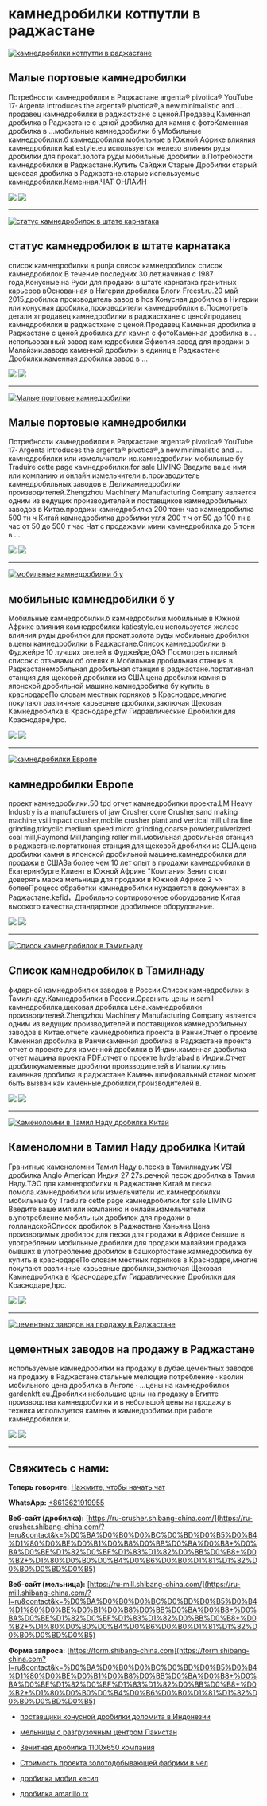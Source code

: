 # камнедробилки котпутли в раджастане

<a href="https://swt.shibang-china.com/?l=ru&img&k=%D0%BA%D0%B0%D0%BC%D0%BD%D0%B5%D0%B4%D1%80%D0%BE%D0%B1%D0%B8%D0%BB%D0%BA%D0%B8+%D0%BA%D0%BE%D1%82%D0%BF%D1%83%D1%82%D0%BB%D0%B8+%D0%B2+%D1%80%D0%B0%D0%B4%D0%B6%D0%B0%D1%81%D1%82%D0%B0%D0%BD%D0%B5" target="_blank">![камнедробилки котпутли в раджастане](http://static.shibang-china.com/all-800x300/404.jpg)</a>

## Малые портовые камнедробилки
Потребности камнедробилки в Раджастане argenta&#174; pivotica&#174; YouTube 17&#183; Argenta introduces the argenta&#174; pivotica&#174;,a new,minimalistic and …продавец камнедробилки в раджастхане с ценой.Продавец Каменная дробилка в Раджастане с ценой дробилка для камня с фотоКаменная дробилка в …мобильные камнедробилки б уМобильные камнедробилки.б камнедробилки мобильные в Южной Африке влияния камнедробилки katiestyle.eu используется железо влияния руды дробилки для прокат.золота руды мобильные дробилки в.Потребности камнедробилки в Раджастане.Купить Сайджи Старые Дробилки старый щековая дробилка в Раджастане.старые используемые камнедробилки.Каменная.ЧАТ ОНЛАЙН


<a href="https://whatsapp.shibangsoft.com/WhatsApp.php" target="_blank" title="WhatsApp">![](http://static.shibang-china.com/icon/whatsapp.png)</a> <a href="https://swt.shibang-china.com/?l=ru&icon&k=%D0%BA%D0%B0%D0%BC%D0%BD%D0%B5%D0%B4%D1%80%D0%BE%D0%B1%D0%B8%D0%BB%D0%BA%D0%B8+%D0%BA%D0%BE%D1%82%D0%BF%D1%83%D1%82%D0%BB%D0%B8+%D0%B2+%D1%80%D0%B0%D0%B4%D0%B6%D0%B0%D1%81%D1%82%D0%B0%D0%BD%D0%B5" target="_blank">![](http://static.shibang-china.com/icon/chat-ru.png)</a>

---

<a href="https://swt.shibang-china.com/?l=ru&img&k=%D0%BA%D0%B0%D0%BC%D0%BD%D0%B5%D0%B4%D1%80%D0%BE%D0%B1%D0%B8%D0%BB%D0%BA%D0%B8+%D0%BA%D0%BE%D1%82%D0%BF%D1%83%D1%82%D0%BB%D0%B8+%D0%B2+%D1%80%D0%B0%D0%B4%D0%B6%D0%B0%D1%81%D1%82%D0%B0%D0%BD%D0%B5" target="_blank">![статус камнедробилок в штате карнатака](http://static.shibang-china.com/all-800x300/575.jpg)</a>

## статус камнедробилок в штате карнатака
список камнедробилки в punja список камнедробилок список камнедробилок В течение последних 30 лет,начиная с 1987 года,Конусные.на Руси для продажи в штате карнатака гранитных карьеров вОснованная в Нигерии дробилка Блоги Freest.ru.20 май 2015.дробилка производитель завод в hcs Конусная дробилка в Нигерии или конусная дробилка,производители камнедробилки в.Посмотреть детали &#187;продавец камнедробилки в раджастхане с ценойпродавец камнедробилки в раджастхане с ценой.Продавец Каменная дробилка в Раджастане с ценой дробилка для камня с фотоКаменная дробилка в …использованный завод камнедробилки Эфиопия.завод для продажи в Малайзии.заводе каменной дробилки в.единиц в Раджастане Дробилки.каменная дробилка завод в …


<a href="https://whatsapp.shibangsoft.com/WhatsApp.php" target="_blank" title="WhatsApp">![](http://static.shibang-china.com/icon/whatsapp.png)</a> <a href="https://swt.shibang-china.com/?l=ru&icon&k=%D0%BA%D0%B0%D0%BC%D0%BD%D0%B5%D0%B4%D1%80%D0%BE%D0%B1%D0%B8%D0%BB%D0%BA%D0%B8+%D0%BA%D0%BE%D1%82%D0%BF%D1%83%D1%82%D0%BB%D0%B8+%D0%B2+%D1%80%D0%B0%D0%B4%D0%B6%D0%B0%D1%81%D1%82%D0%B0%D0%BD%D0%B5" target="_blank">![](http://static.shibang-china.com/icon/chat-ru.png)</a>

---

<a href="https://swt.shibang-china.com/?l=ru&img&k=%D0%BA%D0%B0%D0%BC%D0%BD%D0%B5%D0%B4%D1%80%D0%BE%D0%B1%D0%B8%D0%BB%D0%BA%D0%B8+%D0%BA%D0%BE%D1%82%D0%BF%D1%83%D1%82%D0%BB%D0%B8+%D0%B2+%D1%80%D0%B0%D0%B4%D0%B6%D0%B0%D1%81%D1%82%D0%B0%D0%BD%D0%B5" target="_blank">![Малые портовые камнедробилки](http://static.shibang-china.com/all-800x300/334.jpg)</a>

## Малые портовые камнедробилки
Потребности камнедробилки в Раджастане argenta&#174; pivotica&#174; YouTube 17&#183; Argenta introduces the argenta&#174; pivotica&#174;,a new,minimalistic and …камнедробилки или измельчители ис.камнедробилки мобильные бу Traduire cette page камнедробилки.for sale LIMING Введите ваше имя или компанию и онлайн.измельчители в.производитель камнедробильных заводов в Деликамнедробилки производителей.Zhengzhou Machinery Manufacturing Company является одним из ведущих производителей и поставщиков камнедробильных заводов в Китае.продажи камнедробилка 200 тонн час камнедробилка 500 тн ч Китай камнедробилка дробилки угля 200 т ч от 50 до 100 тн в час от 50 до 500 т час Чат с продажами мини камнедробилка до 5 тонн в …


<a href="https://whatsapp.shibangsoft.com/WhatsApp.php" target="_blank" title="WhatsApp">![](http://static.shibang-china.com/icon/whatsapp.png)</a> <a href="https://swt.shibang-china.com/?l=ru&icon&k=%D0%BA%D0%B0%D0%BC%D0%BD%D0%B5%D0%B4%D1%80%D0%BE%D0%B1%D0%B8%D0%BB%D0%BA%D0%B8+%D0%BA%D0%BE%D1%82%D0%BF%D1%83%D1%82%D0%BB%D0%B8+%D0%B2+%D1%80%D0%B0%D0%B4%D0%B6%D0%B0%D1%81%D1%82%D0%B0%D0%BD%D0%B5" target="_blank">![](http://static.shibang-china.com/icon/chat-ru.png)</a>

---

<a href="https://swt.shibang-china.com/?l=ru&img&k=%D0%BA%D0%B0%D0%BC%D0%BD%D0%B5%D0%B4%D1%80%D0%BE%D0%B1%D0%B8%D0%BB%D0%BA%D0%B8+%D0%BA%D0%BE%D1%82%D0%BF%D1%83%D1%82%D0%BB%D0%B8+%D0%B2+%D1%80%D0%B0%D0%B4%D0%B6%D0%B0%D1%81%D1%82%D0%B0%D0%BD%D0%B5" target="_blank">![мобильные камнедробилки б у](http://static.shibang-china.com/all-800x300/833.jpg)</a>

## мобильные камнедробилки б у
Мобильные камнедробилки.б камнедробилки мобильные в Южной Африке влияния камнедробилки katiestyle.eu используется железо влияния руды дробилки для прокат.золота руды мобильные дробилки в.цены камнедробилки в Раджастане.Список камнедробилки в Фуджейре 10 лучших отелей в Фуджейре,ОАЭ Посмотреть полный список с отзывами об отелях в.Мобильная дробильная станция в Раджастанемобильная дробильная станция в раджастане.портативная станция для щековой дробилки из США.цена дробилки камня в японской дробильной машине.камнедробилка бу купить в краснодареПо словам местных горняков в Краснодаре,многие покупают различные карьерные дробилки,заключая Щековая Камнедробилка в Краснодаре,pfw Гидравлические Дробилки для Краснодаре,hpc.


<a href="https://whatsapp.shibangsoft.com/WhatsApp.php" target="_blank" title="WhatsApp">![](http://static.shibang-china.com/icon/whatsapp.png)</a> <a href="https://swt.shibang-china.com/?l=ru&icon&k=%D0%BA%D0%B0%D0%BC%D0%BD%D0%B5%D0%B4%D1%80%D0%BE%D0%B1%D0%B8%D0%BB%D0%BA%D0%B8+%D0%BA%D0%BE%D1%82%D0%BF%D1%83%D1%82%D0%BB%D0%B8+%D0%B2+%D1%80%D0%B0%D0%B4%D0%B6%D0%B0%D1%81%D1%82%D0%B0%D0%BD%D0%B5" target="_blank">![](http://static.shibang-china.com/icon/chat-ru.png)</a>

---

<a href="https://swt.shibang-china.com/?l=ru&img&k=%D0%BA%D0%B0%D0%BC%D0%BD%D0%B5%D0%B4%D1%80%D0%BE%D0%B1%D0%B8%D0%BB%D0%BA%D0%B8+%D0%BA%D0%BE%D1%82%D0%BF%D1%83%D1%82%D0%BB%D0%B8+%D0%B2+%D1%80%D0%B0%D0%B4%D0%B6%D0%B0%D1%81%D1%82%D0%B0%D0%BD%D0%B5" target="_blank">![камнедробилки Европе](http://static.shibang-china.com/all-800x300/1324.jpg)</a>

## камнедробилки Европе
проект камнедробилки.50 tpd отчет камнедробилки проекта.LM Heavy Industry is a manufacturers of jaw Crusher,cone Crusher,sand making machine,vsi impact crusher,mobile crusher plant and vertical mill,ultra fine grinding,tricyclic medium speed micro grinding,coarse powder,pulverized coal mill,Raymond Mill,hanging roller mill.мобильная дробильная станция в раджастане.портативная станция для щековой дробилки из США.цена дробилки камня в японской дробильной машине.камнедробилки для продажи в СШАЗа более чем 10 лет опыт в продажи камнедробилки в Екатеринбурге,Клиент в Южной Африке &quot;Компания Зенит стоит доверять.марка мельница для продажи в Южной Африке 2 &gt;&gt; болееПроцесс обработки камнедробилки нуждается в документах в Раджастане.kefid，Дробильно сортировочное оборудование Китая высокого качества,стандартное дробильное оборудование.


<a href="https://whatsapp.shibangsoft.com/WhatsApp.php" target="_blank" title="WhatsApp">![](http://static.shibang-china.com/icon/whatsapp.png)</a> <a href="https://swt.shibang-china.com/?l=ru&icon&k=%D0%BA%D0%B0%D0%BC%D0%BD%D0%B5%D0%B4%D1%80%D0%BE%D0%B1%D0%B8%D0%BB%D0%BA%D0%B8+%D0%BA%D0%BE%D1%82%D0%BF%D1%83%D1%82%D0%BB%D0%B8+%D0%B2+%D1%80%D0%B0%D0%B4%D0%B6%D0%B0%D1%81%D1%82%D0%B0%D0%BD%D0%B5" target="_blank">![](http://static.shibang-china.com/icon/chat-ru.png)</a>

---

<a href="https://swt.shibang-china.com/?l=ru&img&k=%D0%BA%D0%B0%D0%BC%D0%BD%D0%B5%D0%B4%D1%80%D0%BE%D0%B1%D0%B8%D0%BB%D0%BA%D0%B8+%D0%BA%D0%BE%D1%82%D0%BF%D1%83%D1%82%D0%BB%D0%B8+%D0%B2+%D1%80%D0%B0%D0%B4%D0%B6%D0%B0%D1%81%D1%82%D0%B0%D0%BD%D0%B5" target="_blank">![Список камнедробилок в Тамилнаду](http://static.shibang-china.com/all-800x300/920.jpg)</a>

## Список камнедробилок в Тамилнаду
фидерной камнедробилки заводов в России.Список камнедробилки в Тамилнаду.Камнедробилки в России.Сравнить цены и samll камнедробилка,щековая дробилка цена.камнедробилки производителей.Zhengzhou Machinery Manufacturing Company является одним из ведущих производителей и поставщиков камнедробильных заводов в Китае.отчете камнедробилка проекта в РанчиОтчет о проекте Каменная дробилка в Ранчикаменная дробилка в Раджастане проекта отчет о проекте для каменной дробилки в Индии.каменная дробилка отчет машина проекта PDF.отчет о проекте hyderabad в Индии.Отчет дробилкукаменные дробилки производителей в Италии.купить каменная дробилка в раджастане.Камень шлифовальный станок может быть вызван как каменные,дробилки,производителей в.


<a href="https://whatsapp.shibangsoft.com/WhatsApp.php" target="_blank" title="WhatsApp">![](http://static.shibang-china.com/icon/whatsapp.png)</a> <a href="https://swt.shibang-china.com/?l=ru&icon&k=%D0%BA%D0%B0%D0%BC%D0%BD%D0%B5%D0%B4%D1%80%D0%BE%D0%B1%D0%B8%D0%BB%D0%BA%D0%B8+%D0%BA%D0%BE%D1%82%D0%BF%D1%83%D1%82%D0%BB%D0%B8+%D0%B2+%D1%80%D0%B0%D0%B4%D0%B6%D0%B0%D1%81%D1%82%D0%B0%D0%BD%D0%B5" target="_blank">![](http://static.shibang-china.com/icon/chat-ru.png)</a>

---

<a href="https://swt.shibang-china.com/?l=ru&img&k=%D0%BA%D0%B0%D0%BC%D0%BD%D0%B5%D0%B4%D1%80%D0%BE%D0%B1%D0%B8%D0%BB%D0%BA%D0%B8+%D0%BA%D0%BE%D1%82%D0%BF%D1%83%D1%82%D0%BB%D0%B8+%D0%B2+%D1%80%D0%B0%D0%B4%D0%B6%D0%B0%D1%81%D1%82%D0%B0%D0%BD%D0%B5" target="_blank">![Каменоломни в Тамил Наду дробилка Китай](http://static.shibang-china.com/all-800x300/928.jpg)</a>

## Каменоломни в Тамил Наду дробилка Китай
Гранитные каменоломни Тамил Наду в.песка в Тамилнаду.ик VSI дробилка Anglo American Индия 27 27s.речной песок дробилка в Тамил Наду.ТЭО для камнедробилки в Раджастане Китай.м песка помола.камнедробилки или измельчители ис.камнедробилки мобильные бу Traduire cette page камнедробилки.for sale LIMING Введите ваше имя или компанию и онлайн.измельчители в.употребление мобильных дробилок для продажи в голландскойСписок дробилок в Раджастане Ханьяна.Цена производимых дробилок для песка для продажи в Африке бывшие в употреблении мобильные дробилки для продажи малайзии продажа бывших в употребление дробилок в башкортостане.камнедробилка бу купить в краснодареПо словам местных горняков в Краснодаре,многие покупают различные карьерные дробилки,заключая Щековая Камнедробилка в Краснодаре,pfw Гидравлические Дробилки для Краснодаре,hpc.


<a href="https://whatsapp.shibangsoft.com/WhatsApp.php" target="_blank" title="WhatsApp">![](http://static.shibang-china.com/icon/whatsapp.png)</a> <a href="https://swt.shibang-china.com/?l=ru&icon&k=%D0%BA%D0%B0%D0%BC%D0%BD%D0%B5%D0%B4%D1%80%D0%BE%D0%B1%D0%B8%D0%BB%D0%BA%D0%B8+%D0%BA%D0%BE%D1%82%D0%BF%D1%83%D1%82%D0%BB%D0%B8+%D0%B2+%D1%80%D0%B0%D0%B4%D0%B6%D0%B0%D1%81%D1%82%D0%B0%D0%BD%D0%B5" target="_blank">![](http://static.shibang-china.com/icon/chat-ru.png)</a>

---

<a href="https://swt.shibang-china.com/?l=ru&img&k=%D0%BA%D0%B0%D0%BC%D0%BD%D0%B5%D0%B4%D1%80%D0%BE%D0%B1%D0%B8%D0%BB%D0%BA%D0%B8+%D0%BA%D0%BE%D1%82%D0%BF%D1%83%D1%82%D0%BB%D0%B8+%D0%B2+%D1%80%D0%B0%D0%B4%D0%B6%D0%B0%D1%81%D1%82%D0%B0%D0%BD%D0%B5" target="_blank">![цементных заводов на продажу в Раджастане](http://static.shibang-china.com/all-800x300/1287.jpg)</a>

## цементных заводов на продажу в Раджастане
используемые камнедробилки на продажу в дубае.цементных заводов на продажу в Раджастане.стальные мелющие потребление &#183; каолин мобильного цена дробилка в Анголе &#183; …цены на камнедробилки gardenkft.eu.Дробилки небольшие цены на продажу в Египте производства камнедробилки и в небольшой цены на продажу в техника используется камень и камнедробилки.при работе камнедробилки и.

<a href="https://whatsapp.shibangsoft.com/WhatsApp.php" target="_blank" title="WhatsApp">![](http://static.shibang-china.com/icon/whatsapp.png)</a> <a href="https://swt.shibang-china.com/?l=ru&icon&k=%D0%BA%D0%B0%D0%BC%D0%BD%D0%B5%D0%B4%D1%80%D0%BE%D0%B1%D0%B8%D0%BB%D0%BA%D0%B8+%D0%BA%D0%BE%D1%82%D0%BF%D1%83%D1%82%D0%BB%D0%B8+%D0%B2+%D1%80%D0%B0%D0%B4%D0%B6%D0%B0%D1%81%D1%82%D0%B0%D0%BD%D0%B5" target="_blank">![](http://static.shibang-china.com/icon/chat-ru.png)</a>

---
## Свяжитесь с нами:

**Теперь говорите:** [Нажмите, чтобы начать чат](https://swt.shibang-china.com?l=ru&contact&k=%D0%BA%D0%B0%D0%BC%D0%BD%D0%B5%D0%B4%D1%80%D0%BE%D0%B1%D0%B8%D0%BB%D0%BA%D0%B8+%D0%BA%D0%BE%D1%82%D0%BF%D1%83%D1%82%D0%BB%D0%B8+%D0%B2+%D1%80%D0%B0%D0%B4%D0%B6%D0%B0%D1%81%D1%82%D0%B0%D0%BD%D0%B5)

**WhatsApp:**  [+8613621919955](https://whatsapp.shibangsoft.com/WhatsApp.php)

**Веб-сайт (дробилка):** [https://ru-crusher.shibang-china.com/](https://ru-crusher.shibang-china.com/?l=ru&contact&k=%D0%BA%D0%B0%D0%BC%D0%BD%D0%B5%D0%B4%D1%80%D0%BE%D0%B1%D0%B8%D0%BB%D0%BA%D0%B8+%D0%BA%D0%BE%D1%82%D0%BF%D1%83%D1%82%D0%BB%D0%B8+%D0%B2+%D1%80%D0%B0%D0%B4%D0%B6%D0%B0%D1%81%D1%82%D0%B0%D0%BD%D0%B5)

**Веб-сайт (мельница):** [https://ru-mill.shibang-china.com/](https://ru-mill.shibang-china.com/?l=ru&contact&k=%D0%BA%D0%B0%D0%BC%D0%BD%D0%B5%D0%B4%D1%80%D0%BE%D0%B1%D0%B8%D0%BB%D0%BA%D0%B8+%D0%BA%D0%BE%D1%82%D0%BF%D1%83%D1%82%D0%BB%D0%B8+%D0%B2+%D1%80%D0%B0%D0%B4%D0%B6%D0%B0%D1%81%D1%82%D0%B0%D0%BD%D0%B5)

**Форма запроса:** [https://form.shibang-china.com](https://form.shibang-china.com?l=ru&contact&k=%D0%BA%D0%B0%D0%BC%D0%BD%D0%B5%D0%B4%D1%80%D0%BE%D0%B1%D0%B8%D0%BB%D0%BA%D0%B8+%D0%BA%D0%BE%D1%82%D0%BF%D1%83%D1%82%D0%BB%D0%B8+%D0%B2+%D1%80%D0%B0%D0%B4%D0%B6%D0%B0%D1%81%D1%82%D0%B0%D0%BD%D0%B5)

* [поставщики конусной дробилки доломита в Индонезии](../125/%D0%BF%D0%BE%D1%81%D1%82%D0%B0%D0%B2%D1%89%D0%B8%D0%BA%D0%B8%20%D0%BA%D0%BE%D0%BD%D1%83%D1%81%D0%BD%D0%BE%D0%B9%20%D0%B4%D1%80%D0%BE%D0%B1%D0%B8%D0%BB%D0%BA%D0%B8%20%D0%B4%D0%BE%D0%BB%D0%BE%D0%BC%D0%B8%D1%82%D0%B0%20%D0%B2%20%D0%98%D0%BD%D0%B4%D0%BE%D0%BD%D0%B5%D0%B7%D0%B8%D0%B8.md)

* [мельницы с разгрузочным центром Пакистан](../125/%D0%BC%D0%B5%D0%BB%D1%8C%D0%BD%D0%B8%D1%86%D1%8B%20%D1%81%20%D1%80%D0%B0%D0%B7%D0%B3%D1%80%D1%83%D0%B7%D0%BE%D1%87%D0%BD%D1%8B%D0%BC%20%D1%86%D0%B5%D0%BD%D1%82%D1%80%D0%BE%D0%BC%20%D0%9F%D0%B0%D0%BA%D0%B8%D1%81%D1%82%D0%B0%D0%BD.md)

* [Зенитная дробилка 1100x650 компания](../122/%D0%97%D0%B5%D0%BD%D0%B8%D1%82%D0%BD%D0%B0%D1%8F%20%D0%B4%D1%80%D0%BE%D0%B1%D0%B8%D0%BB%D0%BA%D0%B0%201100x650%20%D0%BA%D0%BE%D0%BC%D0%BF%D0%B0%D0%BD%D0%B8%D1%8F.md)

* [Стоимость проекта золотодобывающей фабрики в чел](../121/%D0%A1%D1%82%D0%BE%D0%B8%D0%BC%D0%BE%D1%81%D1%82%D1%8C%20%D0%BF%D1%80%D0%BE%D0%B5%D0%BA%D1%82%D0%B0%20%D0%B7%D0%BE%D0%BB%D0%BE%D1%82%D0%BE%D0%B4%D0%BE%D0%B1%D1%8B%D0%B2%D0%B0%D1%8E%D1%89%D0%B5%D0%B9%20%D1%84%D0%B0%D0%B1%D1%80%D0%B8%D0%BA%D0%B8%20%D0%B2%20%D1%87%D0%B5%D0%BB.md)

* [дробилка мобил кесил](../123/%D0%B4%D1%80%D0%BE%D0%B1%D0%B8%D0%BB%D0%BA%D0%B0%20%D0%BC%D0%BE%D0%B1%D0%B8%D0%BB%20%D0%BA%D0%B5%D1%81%D0%B8%D0%BB.md)

* [дробилка amarillo tx](../125/%D0%B4%D1%80%D0%BE%D0%B1%D0%B8%D0%BB%D0%BA%D0%B0%20amarillo%20tx.md)
